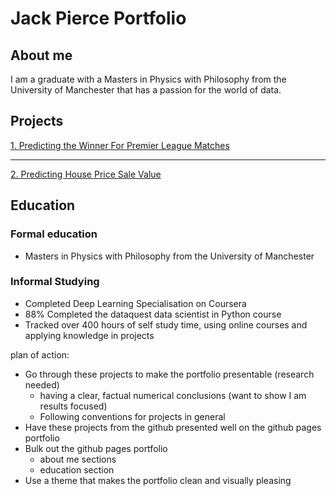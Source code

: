 # **Jack Pierce Portfolio**

## **About me**

I am a graduate with a Masters in Physics with Philosophy from the University of Manchester that has a passion for the world of data.

## **Projects**

[1. Predicting the Winner For Premier League Matches](https://github.com/JackPierce11/Premier-League-Project)

---

[2. Predicting House Price Sale Value](https://github.com/JackPierce11/Predicting-House-Prices)

 
 ## **Education**
 ### Formal education
 - Masters in Physics with Philosophy from the University of Manchester
 
 ### Informal Studying
 - Completed Deep Learning Specialisation on Coursera
 - 88% Completed the dataquest data scientist in Python course 
 - Tracked over 400 hours of self study time, using online courses and applying knowledge in projects


plan of action:
- Go through these projects to make the portfolio presentable (research needed)
  - having a clear, factual numerical conclusions (want to show I am results focused)
  - Following conventions for projects in general
- Have these projects from the github presented well on the github pages portfolio
- Bulk out the github pages portfolio
  - about me sections
  - education section
- Use a theme that makes the portfolio clean and visually pleasing

